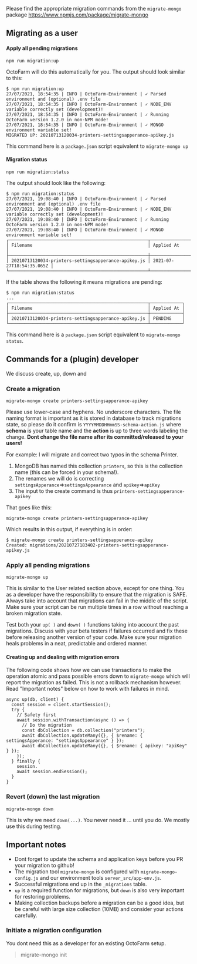 Please find the appropriate migration commands from the `migrate-mongo` package
https://www.npmjs.com/package/migrate-mongo

## Migrating as a user

#### Apply all pending migrations

    npm run migration:up

OctoFarm will do this automatically for you. The output should look similar to this:

    $ npm run migration:up
    27/07/2021, 18:54:35 | INFO | OctoFarm-Environment | ✓ Parsed environment and (optional) .env file
    27/07/2021, 18:54:35 | INFO | OctoFarm-Environment | ✓ NODE_ENV variable correctly set (development)!
    27/07/2021, 18:54:35 | INFO | OctoFarm-Environment | ✓ Running OctoFarm version 1.2.0 in non-NPM mode!
    27/07/2021, 18:54:35 | INFO | OctoFarm-Environment | ✓ MONGO environment variable set!
    MIGRATED UP: 20210713120034-printers-settingsapperance-apikey.js

This command here is a `package.json` script equivalent to `migrate-mongo up`

#### Migration status

    npm run migration:status

The output should look like the following:

    $ npm run migration:status
    27/07/2021, 19:08:40 | INFO | OctoFarm-Environment | ✓ Parsed environment and (optional) .env file
    27/07/2021, 19:08:40 | INFO | OctoFarm-Environment | ✓ NODE_ENV variable correctly set (development)!
    27/07/2021, 19:08:40 | INFO | OctoFarm-Environment | ✓ Running OctoFarm version 1.2.0 in non-NPM mode!
    27/07/2021, 19:08:40 | INFO | OctoFarm-Environment | ✓ MONGO environment variable set!
    ┌─────────────────────────────────────────────────────┬──────────────────────────┐
    │ Filename                                            │ Applied At               │
    ├─────────────────────────────────────────────────────┼──────────────────────────┤
    │ 20210713120034-printers-settingsapperance-apikey.js │ 2021-07-27T18:54:35.065Z │
    └─────────────────────────────────────────────────────┴──────────────────────────┘

If the table shows the following it means migrations are pending:

    $ npm run migration:status
    ...
    ┌─────────────────────────────────────────────────────┬────────────┐
    │ Filename                                            │ Applied At │
    ├─────────────────────────────────────────────────────┼────────────┤
    │ 20210713120034-printers-settingsapperance-apikey.js │ PENDING    │
    └─────────────────────────────────────────────────────┴────────────┘

This command here is a `package.json` script equivalent to `migrate-mongo status`.

## Commands for a (plugin) developer

We discuss create, up, down and

### Create a migration

    migrate-mongo create printers-settingsapperance-apikey

Please use lower-case and hyphens. No underscore characters. The file naming format is important as it is stored in database to track migrations state,
so please do it confirm is `YYYYMMDDHHmmSS-schema-action.js` where **schema** is your table name and the **action** is up to three words labeling the change.
**Dont change the file name after its committed/released to your users!**

For example:
I will migrate and correct two typos in the schema Printer.

1.  MongoDB has named this collection `printers`, so this is the collection name (this can be forced in your schema!).
2.  The renames we will do is correcting `settingsApperance`=>`settingsAppearance` and `apikey`=>`apiKey`
3.  The input to the create command is thus `printers-settingsapperance-apikey`

That goes like this:

    migrate-mongo create printers-settingsapperance-apikey

Which results in this output, if everything is in order:

    $ migrate-mongo create printers-settingsapperance-apikey
    Created: migrations/20210727183402-printers-settingsapperance-apikey.js

### Apply all pending migrations

    migrate-mongo up

This is similar to the User related section above, except for one thing. You as a developer have the responsibility to ensure that the migration is SAFE. Always take into account that migrations can fail in the middle of the script. Make sure your script can be run multiple times in a row without reaching a broken migration state.

Test both your `up( )` and `down( )` functions taking into account the past migrations. Discuss with your beta testers if failures occurred and fix these before releasing another version of your code. Make sure your migration heals problems in a neat, predictable and ordered manner.

#### Creating up and dealing with migration errors

The  following code shows how we can use transactions to make the operation atomic and pass possible errors down to `migrate-mongo` which will report the migration as failed.
This is not a rollback mechanism however. Read "Important notes" below on how to work with failures in mind.

    async up(db, client) {
      const session = client.startSession();
      try {
        // Safety first
        await session.withTransaction(async () => {
          // Do the migration
          const dbCollection = db.collection("printers");
          await dbCollection.updateMany({}, { $rename: { settingsApperance: "settingsAppearance" } });
          await dbCollection.updateMany({}, { $rename: { apikey: "apiKey" } });
        });
      } finally {
        session.
        await session.endSession();
      }
    }

### Revert (down) the last migration

    migrate-mongo down

This is why we need `down(...)`. You never need it ... until you do. We mostly use this during testing.

## Important notes

*   Dont forget to update the schema and application keys before you PR your migration to github!
*   The migration tool `migrate-mongo` is configured with `migrate-mongo-config.js` and our environment tools `server_src/app-env.js`.
*   Successful migrations end up in the `_migrations` table.
*   `up` is a required function for migrations, but `down` is also very important for restoring problems.
*   Making collection backups before a migration can be a good idea, but be careful with large size collection (10MB) and consider your actions carefully.

### Initiate a migration configuration

You dont need this as a developer for an existing OctoFarm setup.

> migrate-mongo init
